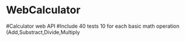 # WebCalculator
#Calculator web API
#Include 40 tests 10 for each basic math operation (Add,Substract,Divide,Multiply

